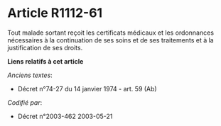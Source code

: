 # Article R1112-61

Tout malade sortant reçoit les certificats médicaux et les ordonnances nécessaires à la continuation de ses soins et de ses
traitements et à la justification de ses droits.

**Liens relatifs à cet article**

_Anciens textes_:

  - Décret n°74-27 du 14 janvier 1974 - art. 59 (Ab)

_Codifié par_:

  - Décret n°2003-462 2003-05-21
